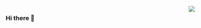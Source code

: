 <img align="right" src="https://github-readme-stats.vercel.app/api?username=GT-ZhangAcer&show_icons=true&hide_title=true&theme=tokyonight&&hide_border=true" /> 

### Hi there 👋

<!--
**yangrisheng/yangrisheng** is a ✨ _special_ ✨ repository because its `README.md` (this file) appears on your GitHub profile.

Here are some ideas to get you started:
- :orange_book: Focusing on Swift & iOS
- :hammer: Creator of applications and frameworks
- :ram: Founder the ObjCCN
- :meat_on_bone: Meat lover
- 🔭 I’m currently working on ...
- 🌱 I’m currently learning ...
- 👯 I’m looking to collaborate on ...
- 🤔 I’m looking for help with ...
- 💬 Ask me about ...
- 📫 How to reach me: ...
- 😄 Pronouns: ...
- ⚡ Fun fact: ...
-->


